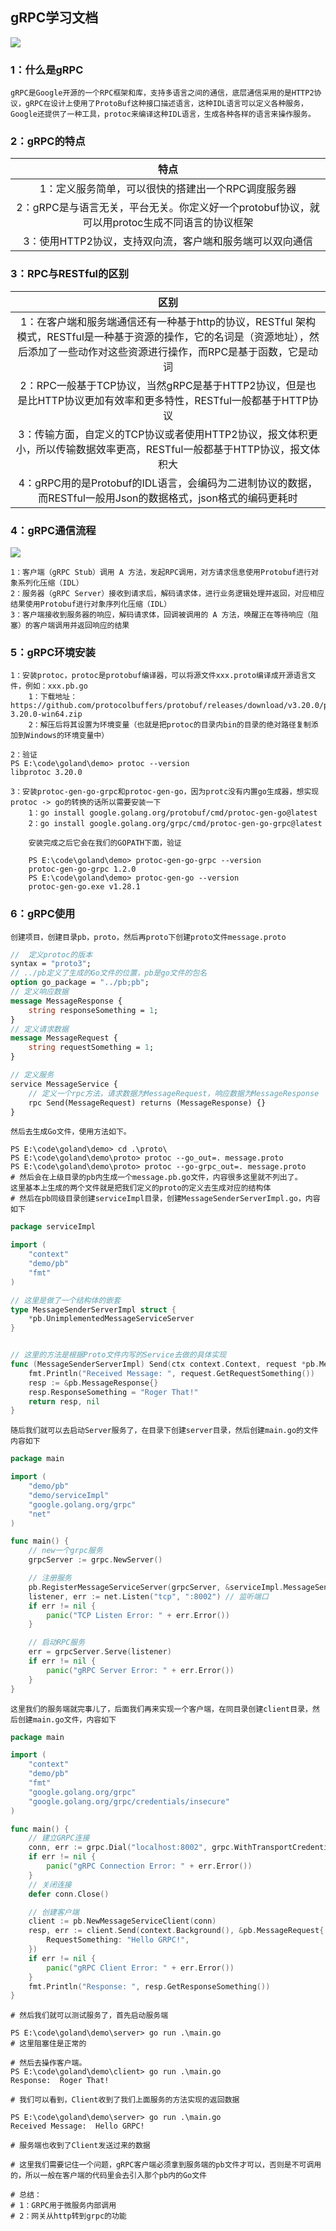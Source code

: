 ## gRPC学习文档

![](https://img0.baidu.com/it/u=3013497722,861933458&fm=253&fmt=auto&app=138&f=PNG?w=879&h=373)

### 1：什么是gRPC

```shell
gRPC是Google开源的一个RPC框架和库，支持多语言之间的通信，底层通信采用的是HTTP2协议，gRPC在设计上使用了ProtoBuf这种接口描述语言，这种IDL语言可以定义各种服务，Google还提供了一种工具，protoc来编译这种IDL语言，生成各种各样的语言来操作服务。
```

### 2：gRPC的特点

|                             特点                             |
| :----------------------------------------------------------: |
|      1：定义服务简单，可以很快的搭建出一个RPC调度服务器      |
| 2：gRPC是与语言无关，平台无关。你定义好一个protobuf协议，就可以用protoc生成不同语言的协议框架 |
|   3：使用HTTP2协议，支持双向流，客户端和服务端可以双向通信   |

### 3：RPC与RESTful的区别

|                             区别                             |
| :----------------------------------------------------------: |
| 1：在客户端和服务端通信还有一种基于http的协议，RESTful 架构模式，RESTful是一种基于资源的操作，它的名词是（资源地址），然后添加了一些动作对这些资源进行操作，而RPC是基于函数，它是动词 |
| 2：RPC一般基于TCP协议，当然gRPC是基于HTTP2协议，但是也是比HTTP协议更加有效率和更多特性，RESTful一般都基于HTTP协议 |
| 3：传输方面，自定义的TCP协议或者使用HTTP2协议，报文体积更小，所以传输数据效率更高，RESTful一般都基于HTTP协议，报文体积大 |
| 4：gRPC用的是Protobuf的IDL语言，会编码为二进制协议的数据，而RESTful一般用Json的数据格式，json格式的编码更耗时 |

### 4：gRPC通信流程

![](https://img2.baidu.com/it/u=3122499208,1032512809&fm=253&fmt=auto&app=138&f=JPEG?w=759&h=500)

```shell
1：客户端（gRPC Stub）调用 A 方法，发起RPC调用，对方请求信息使用Protobuf进行对象系列化压缩（IDL）
2：服务器（gRPC Server）接收到请求后，解码请求体，进行业务逻辑处理并返回，对应相应结果使用Protobuf进行对象序列化压缩（IDL）
3：客户端接收到服务器的响应，解码请求体，回调被调用的 A 方法，唤醒正在等待响应（阻塞）的客户端调用并返回响应的结果
```

### 5：gRPC环境安装

```shell
1：安装protoc，protoc是protobuf编译器，可以将源文件xxx.proto编译成开源语言文件，例如：xxx.pb.go
	1：下载地址：https://github.com/protocolbuffers/protobuf/releases/download/v3.20.0/protoc-3.20.0-win64.zip
	2：解压后将其设置为环境变量（也就是把protoc的目录内bin的目录的绝对路径复制添加到Windows的环境变量中）

2：验证
PS E:\code\goland\demo> protoc --version
libprotoc 3.20.0

3：安装protoc-gen-go-grpc和protoc-gen-go，因为protc没有内置go生成器，想实现protoc -> go的转换的话所以需要安装一下
	1：go install google.golang.org/protobuf/cmd/protoc-gen-go@latest
	2：go install google.golang.org/grpc/cmd/protoc-gen-go-grpc@latest
	
	安装完成之后它会在我们的GOPATH下面，验证
	
	PS E:\code\goland\demo> protoc-gen-go-grpc --version
	protoc-gen-go-grpc 1.2.0
	PS E:\code\goland\demo> protoc-gen-go --version     
	protoc-gen-go.exe v1.28.1
```

### 6：gRPC使用

```shell
创建项目，创建目录pb，proto，然后再proto下创建proto文件message.proto
```

```protobuf
//  定义protoc的版本
syntax = "proto3";
// ../pb定义了生成的Go文件的位置，pb是go文件的包名
option go_package = "../pb;pb";
// 定义响应数据
message MessageResponse {
    string responseSomething = 1;
}
// 定义请求数据
message MessageRequest {
    string requestSomething = 1;
}

// 定义服务
service MessageService {
    // 定义一个rpc方法，请求数据为MessageRequest，响应数据为MessageResponse
    rpc Send(MessageRequest) returns (MessageResponse) {}
}
```

```shell
然后去生成Go文件，使用方法如下。

PS E:\code\goland\demo> cd .\proto\
PS E:\code\goland\demo\proto> protoc --go_out=. message.proto
PS E:\code\goland\demo\proto> protoc --go-grpc_out=. message.proto
# 然后会在上级目录的pb内生成一个message.pb.go文件，内容很多这里就不列出了。
这里基本上生成的两个文件就是把我们定义的proto的定义去生成对应的结构体
# 然后在pb同级目录创建serviceImpl目录，创建MessageSenderServerImpl.go，内容如下
```

```go
package serviceImpl

import (
	"context"
	"demo/pb"
	"fmt"
)

// 这里是做了一个结构体的嵌套
type MessageSenderServerImpl struct {
	*pb.UnimplementedMessageServiceServer
}


// 这里的方法是根据Proto文件内写的Service去做的具体实现
func (MessageSenderServerImpl) Send(ctx context.Context, request *pb.MessageRequest) (*pb.MessageResponse, error) {
	fmt.Println("Received Message: ", request.GetRequestSomething())
	resp := &pb.MessageResponse{}
	resp.ResponseSomething = "Roger That!"
	return resp, nil
}
```

```shell
随后我们就可以去启动Server服务了，在目录下创建server目录，然后创建main.go的文件内容如下
```

```go
package main

import (
	"demo/pb"
	"demo/serviceImpl"
	"google.golang.org/grpc"
	"net"
)

func main() {
	// new一个grpc服务
	grpcServer := grpc.NewServer()

	// 注册服务
	pb.RegisterMessageServiceServer(grpcServer, &serviceImpl.MessageSenderServerImpl{})
	listener, err := net.Listen("tcp", ":8002") // 监听端口
	if err != nil {
		panic("TCP Listen Error: " + err.Error())
	}

	// 启动RPC服务
	err = grpcServer.Serve(listener)
	if err != nil {
		panic("gRPC Server Error: " + err.Error())
	}
}
```

```shell
这里我们的服务端就完事儿了，后面我们再来实现一个客户端，在同目录创建client目录，然后创建main.go文件，内容如下
```

```go
package main

import (
	"context"
	"demo/pb"
	"fmt"
	"google.golang.org/grpc"
	"google.golang.org/grpc/credentials/insecure"
)

func main() {
	// 建立GRPC连接
	conn, err := grpc.Dial("localhost:8002", grpc.WithTransportCredentials(insecure.NewCredentials()))
	if err != nil {
		panic("gRPC Connection Error: " + err.Error())
	}
	// 关闭连接
	defer conn.Close()

	// 创建客户端
	client := pb.NewMessageServiceClient(conn)
	resp, err := client.Send(context.Background(), &pb.MessageRequest{
		RequestSomething: "Hello GRPC!",
	})
	if err != nil {
		panic("gRPC Client Error: " + err.Error())
	}
	fmt.Println("Response: ", resp.GetResponseSomething())
}

```

```shell
# 然后我们就可以测试服务了，首先启动服务端

PS E:\code\goland\demo\server> go run .\main.go
# 这里阻塞住是正常的

# 然后去操作客户端。
PS E:\code\goland\demo\client> go run .\main.go
Response:  Roger That!

# 我们可以看到，Client收到了我们上面服务的方法实现的返回数据

PS E:\code\goland\demo\server> go run .\main.go
Received Message:  Hello GRPC!

# 服务端也收到了Client发送过来的数据

# 这里我们需要记住一个问题，gRPC客户端必须拿到服务端的pb文件才可以，否则是不可调用的，所以一般在客户端的代码里会去引入那个pb内的Go文件

# 总结：
# 1：GRPC用于微服务内部调用
# 2：网关从http转到grpc的功能
```



